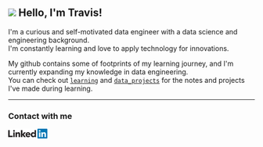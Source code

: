 ## <img src="https://media.giphy.com/media/hvRJCLFzcasrR4ia7z/giphy.gif" width="30px"> Hello, I'm Travis!

I'm a curious and self-motivated data engineer with a data science and engineering background. <br>
I'm constantly learning and love to apply technology for innovations.

My github contains some of footprints of my learning journey, and I'm currently expanding my knowledge in data engineering.<br>
You can check out [`learning`](https://github.com/TravisH0301/learning) and [`data_projects`](https://github.com/TravisH0301/data_science_projects) for the notes and projects I've made during learning.

---
### Contact with me
[<img align="left" alt="LinkedIn" width="80" src="https://github.com/TravisH0301/TravisH0301/blob/master/images/linkedin%20logo.png" />]( http://www.linkedin.com/in/travis-j-hong)
